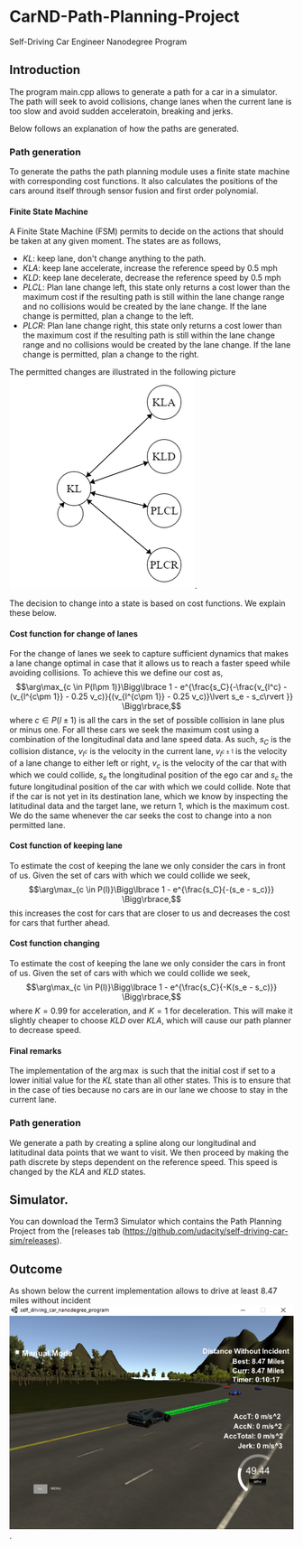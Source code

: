 # CarND-Path-Planning-Project
Self-Driving Car Engineer Nanodegree Program

## Introduction
The program main.cpp allows to generate a path for a car in a simulator. The path will seek to avoid collisions, change lanes when the current lane is too slow and avoid sudden acceleratoin, breaking and jerks.

Below follows an explanation of how the paths are generated.

### Path generation
To generate the paths the path planning module uses a finite state machine with corresponding cost functions. It also calculates the positions of the cars around itself through sensor fusion and first order polynomial.

#### Finite State Machine
A Finite State Machine (FSM) permits to decide on the actions that should be taken at any given moment. The states are as follows,

 * _KL_: keep lane, don't change anything to the path.
 * _KLA_: keep lane accelerate, increase the reference speed by 0.5 mph
 * _KLD_: keep lane decelerate, decrease the reference speed by 0.5 mph
 * _PLCL_: Plan lane change left, this state only returns a cost lower than the maximum cost if the resulting path is still within the lane change range and no collisions would be created by the lane change. If the lane change is permitted, plan a change to the left.
 * _PLCR_: Plan lane change right, this state only returns a cost lower than the maximum cost if the resulting path is still within the lane change range and no collisions would be created by the lane change. If the lane change is permitted, plan a change to the right.

The permitted changes are illustrated in the following picture ![image of FSM](https://raw.githubusercontent.com/abossenbroek/CarND-Path-Planning-Project/master/img/path_FSM.PNG). 

The decision to change into a state is based on cost functions. We explain these below.

#### Cost function for change of lanes
For the change of lanes we seek to capture sufficient dynamics that makes a lane change optimal in case that it allows us to reach a faster speed while avoiding collisions. To achieve this we define our cost as,
$$\arg\max_{c \in P(l\pm 1)}\Bigg\lbrace 1 - e^{\frac{s_C}{-\frac{v_{l^c} - (v_{l^{c\pm 1}} - 0.25 v_c)}{(v_{l^{c\pm 1}} - 0.25 v_c)}\lvert s_e - s_c\rvert }} \Bigg\rbrace,$$
where $c \in P(l\pm 1)$ is all the cars in the set of possible collision in lane plus or minus one. For all these cars we seek the maximum cost using a combination of the longitudinal data and lane speed data. As such, $s_C$ is the collision distance, $v_{l^c}$ is the velocity in the current lane, $v_{l^{c\pm 1}}$ is the velocity of a lane change to either left or right, $v_c$ is the velocity of the car that with which we could collide, $s_e$ the longitudinal position of the ego car and $s_c$ the future longitudinal position of the car with which we could collide. Note that if the car is not yet in its destination lane, which we know by inspecting the latitudinal data and the target lane, we return 1, which is the maximum cost. We do the same whenever the car seeks the cost to change into a non permitted lane.

#### Cost function of keeping lane
To estimate the cost of keeping the lane we only consider the cars in front of us. Given the set of cars with which we could collide we seek,
$$\arg\max_{c \in P(l)}\Bigg\lbrace 1 - e^{\frac{s_C}{-(s_e - s_c)}} \Bigg\rbrace,$$
this increases the cost for cars that are closer to us and decreases the cost for cars that further ahead.

#### Cost function changing 
To estimate the cost of keeping the lane we only consider the cars in front of us. Given the set of cars with which we could collide we seek,
$$\arg\max_{c \in P(l)}\Bigg\lbrace 1 - e^{\frac{s_C}{-K(s_e - s_c)}} \Bigg\rbrace,$$
where $K = 0.99$ for acceleration, and $K=1$ for deceleration. This will make it slightly cheaper to choose _KLD_ over _KLA_, which will cause our path planner to decrease speed.

#### Final remarks
The implementation of the $\arg\max$ is such that the initial cost if set to a lower initial value for the _KL_ state than all other states. This is to ensure that in the case of ties because no cars are in our lane we choose to stay in the current lane.

### Path generation
We generate a path by creating a spline along our longitudinal and latitudinal data points that we want to visit. We then proceed by making the path discrete by steps dependent on the reference speed. This speed is changed by the _KLA_ and _KLD_ states.

## Simulator.
You can download the Term3 Simulator which contains the Path Planning Project from the [releases tab (https://github.com/udacity/self-driving-car-sim/releases).

## Outcome
As shown below the current implementation allows to drive at least 8.47 miles without incident ![image of long run](https://raw.githubusercontent.com/abossenbroek/CarND-Path-Planning-Project/master/img/udacity_path_planning_8-47miles.png).
